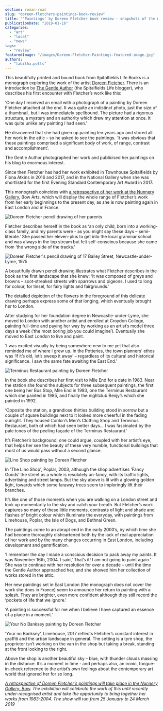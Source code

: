 ```yaml
---
section: roman-road
slug: "doreen-fletchers-paintings-book-review"
title: "'Paintings' by Doreen Fletcher book review - snapshots of the moments that pass us by"
publicationDate: "2019-01-16"
categories: 
  - "art"
  - "local"
  - "news"
tags: 
  - "review"
featuredImage: "/images/Doreen-Fletcher-Paintings-featured-image.jpg"
authors: 
  - "tabitha.potts"
---
```


This beautifully printed and bound book from Spitalfields Life Books is a monograph exploring the work of the artist [Doreen Fletcher](https://romanroadlondon.com/doreen-fletcher-east-london-artist/). There is an introduction by [The Gentle Author](https://spitalfieldslife.com/) (the Spitalfields Life blogger), who describes his first encounter with Fletcher’s work like this:

‘One day I received an email with a photograph of a painting by Doreen Fletcher attached at the end. It was quite an indistinct photo, just the size of a thumbnail, but I was immediately spellbound. The picture had a rigorous structure, a mystery and an authority which drew my attention at once. It was quite unlike any painting I had seen.’

He discovered that she had given up painting ten years ago and stored all her work in the attic – so he asked to see the paintings. ‘It was obvious that these paintings comprised a significant body of work, of range, contrast and accomplishment’.

The Gentle Author photographed her work and publicised her paintings on his blog to enormous interest.

Since then Fletcher has had her work exhibited in Townhouse Spitalfields by Fiona Atkins in 2016 and 2017, and in the National Gallery when she was shortlisted for the first Evening Standard Contemporary Art Award in 2017.

This monograph coincides with [a retrospective of her work at the Nunnery Gallery](https://romanroadlondon.com/event/doreen-fletcher-a-retrospective-exhibition/), Bow Arts, which will display the whole range of Fletcher’s work from her early beginnings to the present day, as she is now painting again in East London and in France.

![Doreen Fletcher pencil drawing of her parents](/images/Doreen-Fletcher-drawing-of-parents-web.jpg)

Fletcher describes herself in the book as ‘an only child, born into a working-class family, and my parents were - as you might say these days – semi-literate.’ She passed her eleven-plus to get into the local grammar school and was always in the top stream but felt self-conscious because she came from ‘the wrong side of the tracks.’

![Doreen Fletcher's pencil drawing of 17 Bailey Street, Newcastle-under-Lyme, 1975](/images/Doreen-Fletcher-drawing-window-cill-web.jpg)

A beautifully drawn pencil drawing illustrates what Fletcher describes in the book as the first landscape that she knew: ‘It was composed of greys and browns – soot-streaked streets with sparrows and pigeons. I used to long for colour, for tinsel, for fairy lights and fairgrounds.’

The detailed depiction of the flowers in the foreground of this delicate drawing perhaps express some of that longing, which eventually brought her to London.

After studying for her foundation degree in Newcastle-under-Lyme, she moved to London with another artist and enrolled at Croydon College, painting full-time and paying her way by working as an artist’s model three days a week (‘the most boring job you could imagine’). Eventually she moved to East London to live and paint.

‘I was excited visually by being somewhere new to me yet that also reminded me of where I grew up. In the Potteries, the town planners’ ethos was ‘If it’s old, let’s sweep it away’ – regardless of its cultural and historical significance. I saw the same fate awaiting the East End.’

![Terminus Restaurant painting by Doreen Fletcher](/images/Terminus-Restaurant.jpg)

In the book she describes her first visit to Mile End for a date in 1983. Near the station she found the subjects for three subsequent paintings, the first one being her Bus Stop, Mile End in 1983, one the Terminus Restaurant which she painted in 1985, and finally the nightclub Benjy’s which she painted in 1992.

‘Opposite the station, a grandiose thirties building stood in sorrow but a couple of square buildings next to it looked more cheerful in the fading sunlight. They housed Conlon’s Men’s Clothing Shop and Terminus Restaurant, both of which had seen better days… I was fascinated by the pale tones of the peeling façade of the Terminus Restaurant.'

It’s Fletcher’s background, one could argue, coupled with her artist’s eye, that helps her see the beauty of these very humble, functional buildings that most of us would pass without a second glance.

![Lino Shop painting by Doreen Fletcher](/images/Lino-Shop.jpg)

In 'The Lino Shop', Poplar, 2003, although the shop advertises ‘Fancy Goods’ the street as a whole is resolutely un-fancy, with its traffic lights, advertising and street lamps. But the sky above is lit with a glowing golden light, towards which some faraway trees seem to imploringly lift their branches.

It’s like one of those moments when you are walking on a London street and look up momentarily to the sky and catch your breath. But Fletcher’s work captures so many of these little moments, contrasts of light and shade and flashes of bright colour which illuminate the everyday, with paintings from Limehouse, Poplar, the Isle of Dogs, and Bethnal Green.

The paintings come to an abrupt end in the early 2000’s, by which time she had become thoroughly disheartened both by the lack of real appreciation of her work and by the many changes occurring in East London, including development and gentrification.

‘I remember the day I made a conscious decision to pack away my paints. It was November 16th, 2004. I said,’ That’s it! I am not going to paint again.’ She was to continue with her resolution for over a decade – until the time the Gentle Author approached her, and she showed him her collection of works stored in the attic.

Her new paintings set in East London (the monograph does not cover the work she does in France) seem to announce her return to painting with a splash. They are brighter, even more confident although they still record the ‘pockets of life that we ignore.'

‘A painting is successful for me when I believe I have captured an essence of a place in a moment.'

![Your No Banksey painting by Doreen Fletcher](/images/Your-No-Banksey.jpg)

‘Your no Banksey’, Limehouse, 2017 reflects Fletcher’s constant interest in graffiti and the urban landscape in general. The setting is a tyre shop, the proprietor isn’t working on the van in the shop but taking a break, standing at the front looking to the right.

Above the shop is another beautiful sky – blue, with thunder clouds massing in the distance. It’s a moment in time - and perhaps also, an ironic, tongue-in-cheek reference to the artist’s own feelings about the contemporary art world that ignored her for so long.

_[A retrospective of Doreen Fletcher’s paintings will take place in the Nunnery Gallery, Bow](https://romanroadlondon.com/event/doreen-fletcher-a-retrospective-exhibition/). The exhibition will celebrate the work of this until recently under-recognised artist and take the opportunity to bring together her works from 1983-2004. The show will run from 25 January to 24 March 2019_


